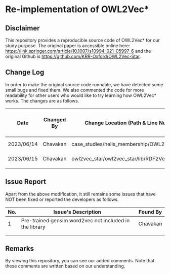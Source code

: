 # Re-implementation of OWL2Vec* 

## Disclaimer
This repository provides a reproducible source code of OWL2Vec* for our study purpose. The original paper is accessible online here:  https://link.springer.com/article/10.1007/s10994-021-05997-6 and the original Github is https://github.com/KRR-Oxford/OWL2Vec-Star. 

## Change Log 

In order to make the original source code runnable, we have detected some small bugs and fixed them. We also commented the code for more readability for other users who would like to try learning how OWL2Vec* works. The changes are as follows. 

| Date        | Changed By  | Change Location (Path & Line Number)          | Action (Add / Remove / Edit)          |
|------       |------------ |--------------------------------------         |------------------------------         |
| 2023/06/14  | Chavakan    | case_studies/helis_membership/OWL2Vec_Plus.py | added comments                        |
| 2023/06/15  | Chavakan    | owl2vec_star/owl2vec_star/lib/RDF2Vec_Embed.py| added comments                        |
|             |             |                                               |                                       |

## Issue Report

Apart from the above modification, it still remains some issues that have NOT been fixed or reported the developers as follows.  

| No. | Issue's Description                                     | Found By |
|-----|---------------------                                    |----------|
| 1   | Pre-trained gensim word2vec not included in the library | Chavakan |
|     |                                                         |          |
|     |                                                         |          |

## Remarks 

By viewing this repository, you can see our added comments. Note that these comments are written based on our understanding. 
